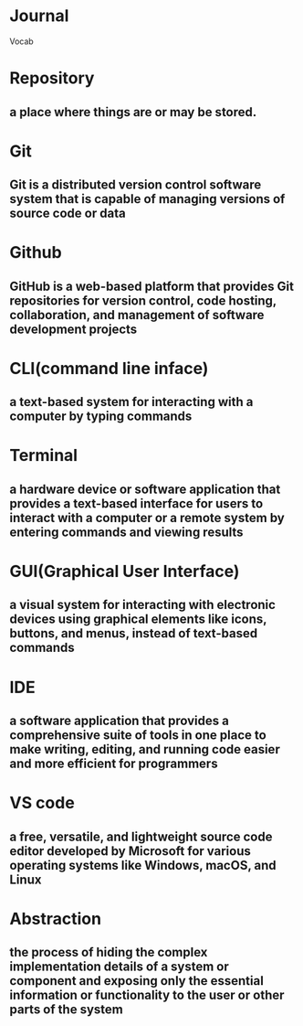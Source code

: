 # Journal
Vocab
<h1>Repository</h1>
   <h2>a place where things are or may be stored.</h2>
<h1>Git</h1>
  <h2> Git is a distributed version control software system that is capable of managing versions of source code or data</h2>
<h1>Github</h1>
   <h2>GitHub is a web-based platform that provides Git repositories for version control, code hosting, collaboration, and management of software development projects</h2>
<h1>CLI(command line inface)</h1>
    <h2>a text-based system for interacting with a computer by typing commands</h2>
<h1>Terminal</h1>
   <h2> a hardware device or software application that provides a text-based interface for users to interact with a computer or a remote system by entering commands and viewing results</h2>
<h1>GUI(Graphical User Interface)</h1>
    <h2>a visual system for interacting with electronic devices using graphical elements like icons, buttons, and menus, instead of text-based commands</h2>
<h1>IDE</h1>
    <h2>a software application that provides a comprehensive suite of tools in one place to make writing, editing, and running code easier and more efficient for programmers</h2>
<h1>VS code</h1>
    <h2>a free, versatile, and lightweight source code editor developed by Microsoft for various operating systems like Windows, macOS, and Linux</h2>
<h1>Abstraction</h1>
    <h2>the process of hiding the complex implementation details of a system or component and exposing only the essential information or functionality to the user or other parts of the system
</h2>
